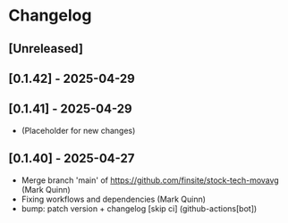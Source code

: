 # Changelog

## [Unreleased]

## [0.1.42] - 2025-04-29

## [0.1.41] - 2025-04-29

- (Placeholder for new changes)

## [0.1.40] - 2025-04-27

- Merge branch 'main' of https://github.com/finsite/stock-tech-movavg (Mark Quinn)
- Fixing workflows and dependencies (Mark Quinn)
- bump: patch version + changelog [skip ci] (github-actions[bot])
